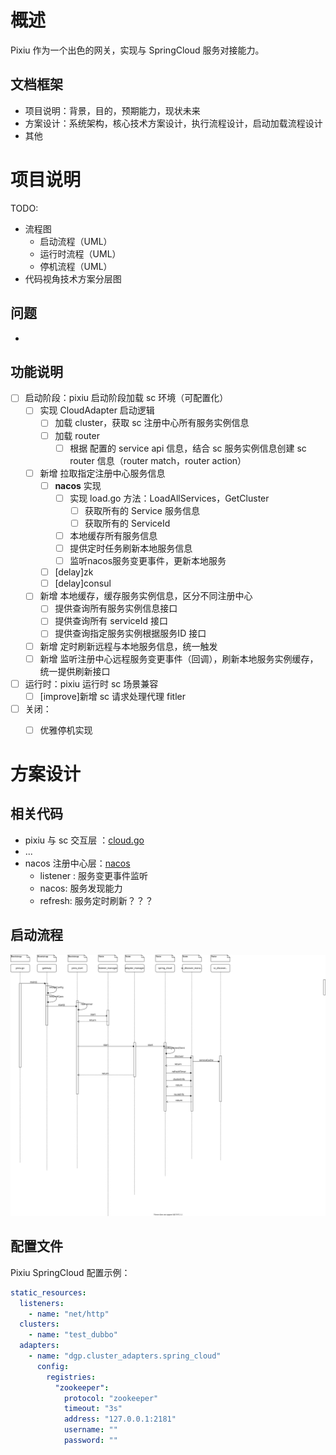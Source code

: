 # 概述

Pixiu 作为一个出色的网关，实现与 SpringCloud 服务对接能力。



## 文档框架

- 项目说明：背景，目的，预期能力，现状未来
- 方案设计：系统架构，核心技术方案设计，执行流程设计，启动加载流程设计
- 其他

# 项目说明

TODO:
- 流程图
    - 启动流程（UML）
    - 运行时流程（UML）
    - 停机流程（UML）
- 代码视角技术方案分层图



## 问题

-



## 功能说明



- [ ] 启动阶段：pixiu 启动阶段加载 sc 环境（可配置化）
    - [ ] 实现 CloudAdapter 启动逻辑
        - [ ] 加载 cluster，获取 sc 注册中心所有服务实例信息
        - [ ] 加载 router
            - [ ] 根据 配置的 service api 信息，结合 sc 服务实例信息创建 sc router 信息（router match，router action）
    - [ ] 新增 拉取指定注册中心服务信息
        - [ ] **nacos** 实现
            - [ ] 实现 load.go 方法：LoadAllServices，GetCluster
                - [ ] 获取所有的 Service 服务信息
                - [ ] 获取所有的 ServiceId
            - [ ] 本地缓存所有服务信息
            - [ ] 提供定时任务刷新本地服务信息
            - [ ] 监听nacos服务变更事件，更新本地服务
        - [ ] [delay]zk
        - [ ] [delay]consul
    - [ ] 新增 本地缓存，缓存服务实例信息，区分不同注册中心
        - [ ] 提供查询所有服务实例信息接口
        - [ ] 提供查询所有 serviceId 接口
        - [ ] 提供查询指定服务实例根据服务ID 接口
    - [ ] 新增 定时刷新远程与本地服务信息，统一触发
    - [ ] 新增 监听注册中心远程服务变更事件（回调），刷新本地服务实例缓存，统一提供刷新接口
- [ ] 运行时：pixiu 运行时 sc 场景兼容
    - [ ] [improve]新增 sc 请求处理代理 fitler
- [ ] 关闭：
    - [ ] 优雅停机实现



# 方案设计

## 相关代码

- pixiu 与 sc 交互层 ：[cloud.go](../cloud.go)
- ...
- nacos 注册中心层：[nacos](../../../registry/nacos)
    - listener : 服务变更事件监听
    - nacos: 服务发现能力
    - refresh: 服务定时刷新？？？

## 启动流程
![alt PixiuStart](pixiu_start_sc.svg "Pixiu Start Process")

## 配置文件

Pixiu SpringCloud 配置示例：

```yaml
static_resources:
  listeners:
    - name: "net/http"
  clusters:
    - name: "test_dubbo"
  adapters:
    - name: "dgp.cluster_adapters.spring_cloud"
      config:
        registries:
          "zookeeper":
            protocol: "zookeeper"
            timeout: "3s"
            address: "127.0.0.1:2181"
            username: ""
            password: ""
```







